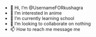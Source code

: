 - 👋 Hi, I’m @UsernameFORkushagra
- 👀 I’m interested in anime
- 🌱 I’m currently learning school
- 💞️ I’m looking to collaborate on nothing
- 📫 How to reach me message me

<!---
UsernameFORkushagra/UsernameFORkushagra is a ✨ special ✨ repository because its `README.md` (this file) appears on your GitHub profile.
You can click the Preview link to take a look at your changes.
--->
